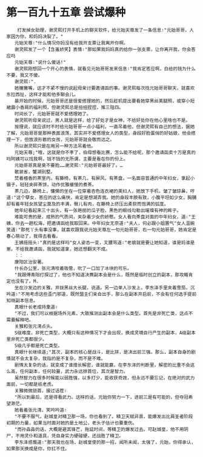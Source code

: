 # 第一百九十五章 尝试爆种
        打发掉女助理，谢灵熙打开手机上的聊天软件，给元始天尊发了一条信息∶"元始哥哥，人家因为你，和妈妈决裂了。"
       元始天尊∶"什么情况你妈没有给我开支票让我离开你啊。
       谢灵熙发了一个【含羞娇笑】表情∶"那如果我妈妈真的给你一张支票，让你离开我，你会答应吗
       元始天尊∶"说什么傻话!"
       谢灵熙刚想回一个开心的表情，就看见元始哥哥发来信息∶"我肯定答应啊，白给的钱为什么不要，我又不傻。
       谢灵熙∶".
       她撇撇嘴，这才不紧不慢的说起母亲讨要邀请函的事。谢灵熙每次找元始哥哥聊天，就喜欢东拉西扯，这样才能和他多聊会儿。
       最开始的时候，元始哥哥还是很爱搭理她的，然后趁机提出要看她穿黑丝美腿照，或穿小短裙露小香肩的福利照，但谢灵熙总是扭扭捏捏，推三阻四。
       时间长了，元始哥哥就不爱搭理她了。
       谢灵熙听母亲说过，男人就是这样，给了好处才是女神，不给好处你在他心里啥也不是。
       按理说，就应该时不时给元始哥哥一点小福利，一直吊着他，但谢灵熙有自己的想法，据她了解，元始哥哥是那种表面浪荡，其实并不爱搭理女人的类型，身段好脸蛋俏的好姑娘，他会搭理一下，但放浪形骸的女孩，元始哥哥就会敬而远之。
       所以谢灵熙只是在用另一种方法吊着他。
       元始天尊;"哦，这就是你不孝了，伯母想看比赛，怎么能不给呢，那个邀请函卖十万是真的吗阿姨可以找我啊，钱不钱的无所谓，主要是看在你的份上。
       元始哥哥真是臭不要脸……谢灵熙∶"元始哥哥最好了。…
       散装省，蟹湖别墅。
       焚着檀香的茶室内，有藤椅，有茶几，有屏风，有茶盘，一名面容普通的中年妇女，拿起小镊子，轻轻夹碎茶饼，动作优雅缓慢的煮茶。
       茶几边，藤椅上，慵懒的坐在一位穿着杏色连衣裙的美妇人，她放下手机，皱了皱琼鼻，哼道∶"这个孽女，答应的这么痛快，肯定是想湖弄我。她的身段丰腴有致，小腹平坦如少女，胸脯却有着年轻女孩望尘莫及的丰满，臀儿有肉，在藤椅上挤压出柔软而饱满的弧度。
       她年纪看起来三十出头，有一张艳丽的瓜子脸，黑色的眼线勾勒出璀璨有神的眸子。
       难能可贵的是，成熟的气质间，夹杂着少女的娇憨。女人看向茶盘对面的中年妇女，道∶"王姨，你去一趟松海，把邀请函给我取回来。中年妇女无奈道∶"夫人，何必跟小姐置气"女人温婉笑道∶"那死丫头有事没事，就喜欢跟我说元始天尊左一句元始哥哥，右一句元始哥哥，她肯定是春心萌动了，我得去看看。
       王姨摇摇头∶"真的是这样吗"女人姿态一变，叉腰骂道∶"老娘就是要让她知道，谁是妈谁是崽。不给我邀请函，我就知道拿，她还想翻天不成。
       ：：
       康阳区治安署。
       什长办公室，张元清咬着吸管，吮了一口加了冰块的可乐。
       "我跟傅青阳打探过了，他也不知道决赛副本会是什么，既然是临时创立的副本，那攻略肯定也没有了。Μ.
       坐在沙发边的关雅，并拢黑丝大长腿，说道。另一边单人沙发上，李东泽手里夹着雪茄，沉吟道∶"不用考虑这些歪门邪道，既然盟主们亲自出手，那么在副本开启前，不会有任何选手提前知晓副本信息。
       真眼什长老成持重道∶
       "不过，我们可以根据场外元素，大致推测出副本会是什么类型。首先是非死亡类，这点不需要解释吧。
       关雅和张元清点头。
       S级难度，非死亡类型，大概只有这种情况下才会出现，换成灵境自行产生的副本，A级副本里非死亡类都很少。
       S级几乎都是死亡类型。
       真眼什长继续道;"其次，副本的核心是战斗，是比拼，是决出前三强。那么，副本自身的剧情就不会太复杂，我指的是不复杂，而不是不难。
       剧情太复杂的话，就变成了谁擅长解密，谁就能赢，在李东泽的判断里，解密的比重不会这么高，任何副本，任何较量，武力永远排首位，其次是智力。
       虽然智力在很多时候能以弱胜强，以多打少，能收获奇效，但永远不要忘记，在绝对的武力面前，一切都是纸老虎。
       关雅微微颔首，接过话茬∶
       "所以到最后，还是得看武力。这样的话，元始你努力一下，进前三是有可能的，但夺冠希望渺茫。
       她看着张元清，笑吟吟道∶
       "不要不服气，赵城皇对精卫那一场，你也看到了。精卫天赋异禀，能爆发出比肩圣者阶段初期的力量，如果当时面对她的是土地公，老头子估计也要重伤。
       "而孙淼淼的话，大概是避其锋芒，拖延时间，等精卫的爆发过去。可赵城皇，他不用阴尸，不用灵仆和道具，凭自身实力硬碰硬，还战胜了精卫。
       李东泽感慨道∶"那天我也在场，赵城皇使的那一招，闻所未闻，太强了，元始，你得承认，如果那天换成是你，你扛不住。
